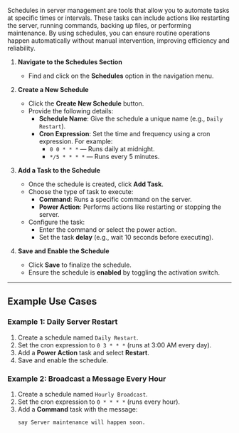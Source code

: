 Schedules in server management are tools that allow you to automate tasks at specific times or intervals. These tasks can include actions like restarting the server, running commands, backing up files, or performing maintenance. By using schedules, you can ensure routine operations happen automatically without manual intervention, improving efficiency and reliability.

1. **Navigate to the Schedules Section**  
   - Find and click on the **Schedules** option in the navigation menu.

2. **Create a New Schedule**  
   - Click the **Create New Schedule** button.
   - Provide the following details:
     - **Schedule Name**: Give the schedule a unique name (e.g., `Daily Restart`).
     - **Cron Expression**: Set the time and frequency using a cron expression. For example:
       - `0 0 * * *` — Runs daily at midnight.
       - `*/5 * * * *` — Runs every 5 minutes.

3. **Add a Task to the Schedule**  
   - Once the schedule is created, click **Add Task**.
   - Choose the type of task to execute:
     - **Command**: Runs a specific command on the server.
     - **Power Action**: Performs actions like restarting or stopping the server.
   - Configure the task:
     - Enter the command or select the power action.
     - Set the task **delay** (e.g., wait 10 seconds before executing).

4. **Save and Enable the Schedule**  
   - Click **Save** to finalize the schedule.
   - Ensure the schedule is **enabled** by toggling the activation switch.

---

## Example Use Cases

### Example 1: Daily Server Restart
1. Create a schedule named `Daily Restart`.
2. Set the cron expression to `0 3 * * *` (runs at 3:00 AM every day).
3. Add a **Power Action** task and select **Restart**.
4. Save and enable the schedule.

### Example 2: Broadcast a Message Every Hour
1. Create a schedule named `Hourly Broadcast`.
2. Set the cron expression to `0 * * * *` (runs every hour).
3. Add a **Command** task with the message:  
   ```plaintext
   say Server maintenance will happen soon.